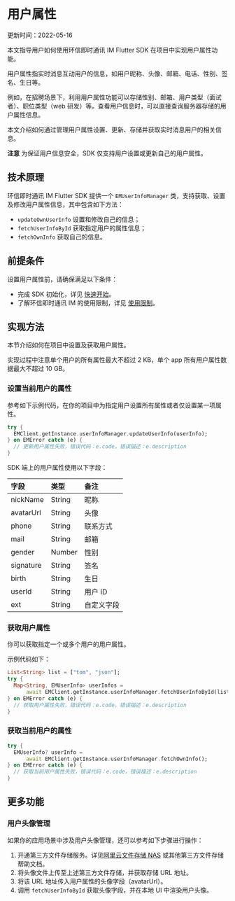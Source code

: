 # 用户属性

更新时间：2022-05-16

本文指导用户如何使用环信即时通讯 IM Flutter SDK 在项目中实现用户属性功能。

用户属性指实时消息互动用户的信息，如用户昵称、头像、邮箱、电话、性别、签名、生日等。

例如，在招聘场景下，利用用户属性功能可以存储性别、邮箱、用户类型（面试者）、职位类型（web 研发）等。查看用户信息时，可以直接查询服务器存储的用户属性信息。

本文介绍如何通过管理用户属性设置、更新、存储并获取实时消息用户的相关信息。

**注意**
为保证用户信息安全，SDK 仅支持用户设置或更新自己的用户属性。

## 技术原理

环信即时通讯 IM Flutter SDK 提供一个 `EMUserInfoManager` 类，支持获取、设置及修改用户属性信息，其中包含如下方法：

- `updateOwnUserInfo` 设置和修改自己的信息；
- `fetchUserInfoById` 获取指定用户的属性信息；
- `fetchOwnInfo` 获取自己的信息。

## 前提条件

设置用户属性前，请确保满足以下条件：

- 完成 SDK 初始化，详见 [快速开始](https://docs-im.easemob.com/ccim/flutter/quickstart)。
- 了解环信即时通讯 IM 的使用限制，详见 [使用限制](https://docs-im.easemob.com/ccim/limitation)。

## 实现方法

本节介绍如何在项目中设置及获取用户属性。

实现过程中注意单个用户的所有属性最大不超过 2 KB，单个 app 所有用户属性数据最大不超过 10 GB。

### 设置当前用户的属性

参考如下示例代码，在你的项目中为指定用户设置所有属性或者仅设置某一项属性。

```dart
try {
  EMClient.getInstance.userInfoManager.updateUserInfo(userInfo);
} on EMError catch (e) {
  // 更新用户属性失败，错误代码：e.code，错误描述：e.description
}
```

SDK 端上的用户属性使用以下字段：

| 字段      | 类型   | 备注       |
| :-------- | :----- | :--------- |
| nickName  | String | 昵称       |
| avatarUrl | String | 头像       |
| phone     | String | 联系方式   |
| mail      | String | 邮箱       |
| gender    | Number | 性别       |
| signature | String | 签名       |
| birth     | String | 生日       |
| userId    | String | 用户 ID    |
| ext       | String | 自定义字段 |

### 获取用户属性

你可以获取指定一个或多个用户的用户属性。

示例代码如下：

```dart
List<String> list = ["tom", "json"];
try {
  Map<String, EMUserInfo> userInfos =
      await EMClient.getInstance.userInfoManager.fetchUserInfoById(list);
} on EMError catch (e) {
  // 获取用户属性失败，错误代码：e.code，错误描述：e.description
}
```

### 获取当前用户的属性

```dart
try {
  EMUserInfo? userInfo =
      await EMClient.getInstance.userInfoManager.fetchOwnInfo();
} on EMError catch (e) {
  // 获取当前用户属性失败，错误代码：e.code，错误描述：e.description
}
```

## 更多功能

### 用户头像管理

如果你的应用场景中涉及用户头像管理，还可以参考如下步骤进行操作：

1. 开通第三方文件存储服务。详见[阿里云文件存储 NAS](https://help.aliyun.com/product/27516.html) 或其他第三方文件存储帮助文档。
2. 将头像文件上传至上述第三方文件存储，并获取存储 URL 地址。
3. 将该 URL 地址传入用户属性的头像字段（avatarUrl）。
4. 调用 `fetchUserInfoById` 获取头像字段，并在本地 UI 中渲染用户头像。
